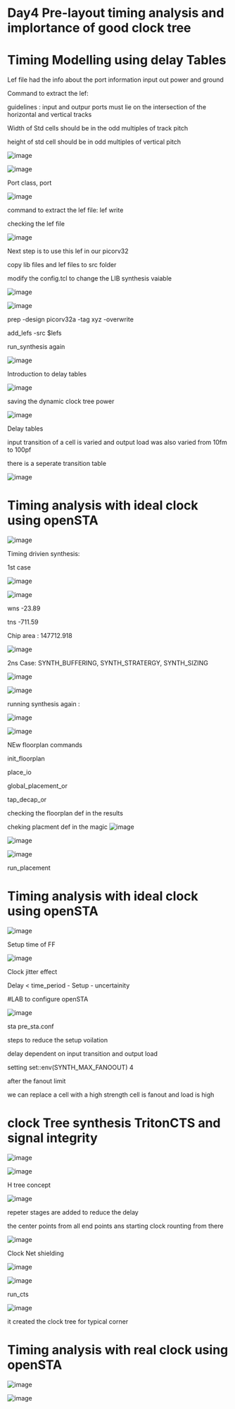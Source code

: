 # Day4 Pre-layout timing analysis and implortance of good clock tree



# Timing Modelling using delay Tables



Lef file had the info about the port information input out power and ground

Command to extract the lef: 

guidelines : input and outpur ports must lie on the intersection of the horizontal and vertical tracks

Width of Std cells should be in the odd multiples of track pitch

height of std cell should be in odd multiples of vertical pitch

![image](https://github.com/user-attachments/assets/7af6513d-279b-4d17-8eb9-aca057b952cc)

![image](https://github.com/user-attachments/assets/049bbc2c-802f-422b-9898-9164b96b9dc3)


Port class, port  

![image](https://github.com/user-attachments/assets/375cebb6-b2da-4e52-9297-68605ea27129)

command to extract the lef file:  lef write

checking the lef file 

![image](https://github.com/user-attachments/assets/83931caf-490f-4ca8-8d3e-d4af7276d082)

Next step is to use this lef in our picorv32

copy lib files and lef files to src folder

modify the config.tcl to change the LIB synthesis vaiable

![image](https://github.com/user-attachments/assets/5a4dceb4-6699-476f-8c35-f5ebf88ae093)

![image](https://github.com/user-attachments/assets/b9e056ec-a6f3-4ce6-a3e5-406e607795b5)

prep -design picorv32a -tag xyz -overwrite

add_lefs -src $lefs

run_synthesis again 

![image](https://github.com/user-attachments/assets/33240702-d4b5-414d-825f-d43173a5dd0f)

Introduction to delay tables 

![image](https://github.com/user-attachments/assets/2efcef73-1d84-4c06-bb4f-29de9c2d9eff)

saving the dynamic clock tree power 

![image](https://github.com/user-attachments/assets/6bb8849c-31f0-41b2-ba95-c74be496633c)

Delay tables 

input transition of a cell is varied and output load was also varied from 10fm to 100pf

there is a seperate transition table 

![image](https://github.com/user-attachments/assets/92a5f325-9c7a-457d-9c28-1acca6f3d30b)


# Timing analysis with ideal clock using openSTA
![image](https://github.com/user-attachments/assets/0e5cce82-c8a4-49c5-874c-fa955e207809)


Timing drivien synthesis:

1st case 

![image](https://github.com/user-attachments/assets/d80049bd-a696-4e42-b3d7-782a88097876)

![image](https://github.com/user-attachments/assets/5a90b209-d653-497d-93d4-847d40d059a6)

wns -23.89

tns -711.59

Chip area : 147712.918

![image](https://github.com/user-attachments/assets/99a970d0-d385-405b-89dc-3e2e10013441)


2ns Case: 
SYNTH_BUFFERING, SYNTH_STRATERGY, SYNTH_SIZING

![image](https://github.com/user-attachments/assets/4363c2d9-e281-45d4-b2dd-a403824e6564)

![image](https://github.com/user-attachments/assets/f0781f6c-309c-452f-8bc4-e31666411548)

running synthesis again : 

![image](https://github.com/user-attachments/assets/bff583e4-a26f-401b-bb6c-6bfebb87a5dd)

![image](https://github.com/user-attachments/assets/6476ef1b-c1c2-455d-93d8-5924a8307e1a)


NEw floorplan commands

init_floorplan

place_io

global_placement_or

tap_decap_or

checking the floorplan def in the results 

cheking placment def in the magic
![image](https://github.com/user-attachments/assets/8f8ad0a9-eec3-4b6b-8987-d354d5061bce)

![image](https://github.com/user-attachments/assets/09449dc4-2f31-4640-951d-ce52d2a8f84c)

![image](https://github.com/user-attachments/assets/a2f8ec0f-58eb-44e0-81e3-942277041227)

run_placement


# Timing analysis with ideal clock using openSTA

![image](https://github.com/user-attachments/assets/b8ccebd2-aa8b-4aca-a68c-01491251cfe7)

Setup time of FF

![image](https://github.com/user-attachments/assets/ee18f6b4-962b-489f-afda-2d38bb61ecf4)

Clock jitter effect 

Delay < time_period - Setup - uncertainity

#LAB to configure openSTA 

![image](https://github.com/user-attachments/assets/0601a623-1f73-4855-8476-5bca51f1ba40)

sta pre_sta.conf

steps to reduce the setup voilation 

delay dependent on input transition and output load 

setting set::env(SYNTH_MAX_FANOOUT) 4

after the fanout limit 

we can replace a cell with a high strength cell is fanout and load is high

# clock Tree synthesis TritonCTS and signal integrity

![image](https://github.com/user-attachments/assets/c6b77ea7-cff5-4fc5-a821-610c51466da8)

![image](https://github.com/user-attachments/assets/192cbaf3-b682-4758-94a4-a3b8f159a637)

H tree concept 

![image](https://github.com/user-attachments/assets/aac9d288-5511-4ad7-957f-4f8c5f8f185f)

repeter stages are added to reduce the delay 


the center points from all end points ans starting clock rounting from there

![image](https://github.com/user-attachments/assets/63095113-38dd-4386-990d-208c82c36cde)

Clock Net shielding

![image](https://github.com/user-attachments/assets/b72d553b-2937-4c9a-92f0-cc58cc0dfc14)

![image](https://github.com/user-attachments/assets/b258ceb2-8e22-46fa-9475-b61198547ed4)

run_cts

![image](https://github.com/user-attachments/assets/d961ad01-5764-44ce-9209-df43f3705387)

it created the clock tree for typical corner

# Timing analysis with real clock using openSTA

![image](https://github.com/user-attachments/assets/10da8533-9fa5-44d3-83bf-44ae5e5601db)

![image](https://github.com/user-attachments/assets/9987d4a4-4a14-4e78-a1de-910d70857f53)



